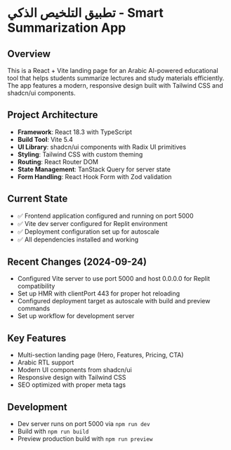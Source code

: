 # تطبيق التلخيص الذكي - Smart Summarization App

## Overview
This is a React + Vite landing page for an Arabic AI-powered educational tool that helps students summarize lectures and study materials efficiently. The app features a modern, responsive design built with Tailwind CSS and shadcn/ui components.

## Project Architecture
- **Framework**: React 18.3 with TypeScript
- **Build Tool**: Vite 5.4
- **UI Library**: shadcn/ui components with Radix UI primitives
- **Styling**: Tailwind CSS with custom theming
- **Routing**: React Router DOM
- **State Management**: TanStack Query for server state
- **Form Handling**: React Hook Form with Zod validation

## Current State
- ✅ Frontend application configured and running on port 5000
- ✅ Vite dev server configured for Replit environment
- ✅ Deployment configuration set up for autoscale
- ✅ All dependencies installed and working

## Recent Changes (2024-09-24)
- Configured Vite server to use port 5000 and host 0.0.0.0 for Replit compatibility
- Set up HMR with clientPort 443 for proper hot reloading
- Configured deployment target as autoscale with build and preview commands
- Set up workflow for development server

## Key Features
- Multi-section landing page (Hero, Features, Pricing, CTA)
- Arabic RTL support
- Modern UI components from shadcn/ui
- Responsive design with Tailwind CSS
- SEO optimized with proper meta tags

## Development
- Dev server runs on port 5000 via `npm run dev`
- Build with `npm run build`
- Preview production build with `npm run preview`